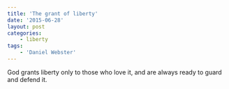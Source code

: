 ```yaml
---
title: 'The grant of liberty'
date: '2015-06-28'
layout: post
categories:
    - liberty
tags:
    - 'Daniel Webster'
---
```


God grants liberty only to those who love it, and are always ready to guard and defend it.